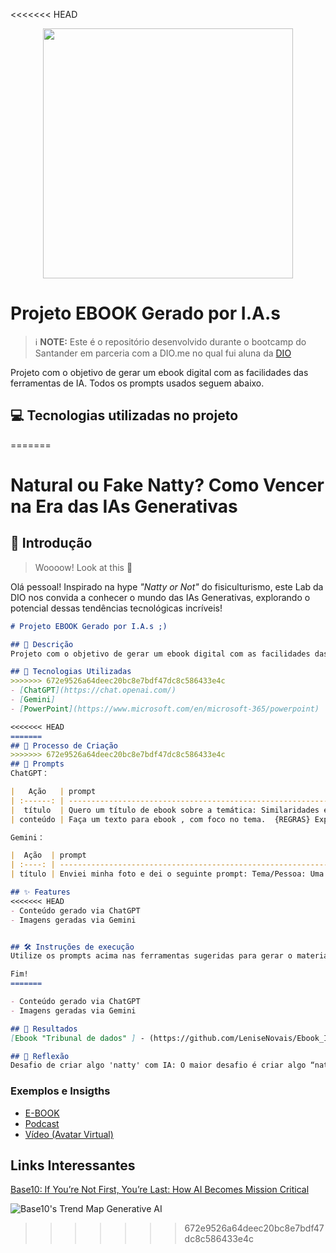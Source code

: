 <<<<<<< HEAD

<p align="center">
<img 
    src="1000294282.jpg"
    width="400"  
/>
</p>

# Projeto EBOOK Gerado por I.A.s
 > ℹ️ **NOTE:** Este é o repositório desenvolvido durante o bootcamp do Santander em parceria com a DIO.me no qual fui aluna da [DIO](https://dio.me)

Projeto com o objetivo de gerar um ebook digital com as facilidades das ferramentas de IA. 
Todos os prompts usados seguem abaixo.


## 💻 Tecnologias utilizadas no projeto
=======
# Natural ou Fake Natty? Como Vencer na Era das IAs Generativas

## 🚀 Introdução

> Woooow! Look at this 👀

Olá pessoal! Inspirado na hype _"Natty or Not"_ do fisiculturismo, este Lab da DIO nos convida a conhecer o mundo das IAs Generativas, explorando o potencial dessas tendências tecnológicas incríveis!



```markdown
# Projeto EBOOK Gerado por I.A.s ;)

## 📒 Descrição
Projeto com o objetivo de gerar um ebook digital com as facilidades das ferramentas de IA. 

## 🤖 Tecnologias Utilizadas
>>>>>>> 672e9526a64deec20bc8e7bdf47dc8c586433e4c
- [ChatGPT](https://chat.openai.com/) 
- [Gemini]
- [PowerPoint](https://www.microsoft.com/en/microsoft-365/powerpoint)

<<<<<<< HEAD
=======
## 🧐 Processo de Criação
>>>>>>> 672e9526a64deec20bc8e7bdf47dc8c586433e4c
## 🧠 Prompts
ChatGPT：

|   Ação   | prompt                                                                                                                                                                                                                                                                         |
| :------: | ------------------------------------------------------------------------------------------------------------------------------------------------------------------------------------------------------------------------------------------------------------------------------ |
|  título  | Quero um título de ebook sobre a temática: Similaridades entre o direito e a TI, em análise de dados, cyber e gestão de projetos. O nicho é profissionais de TI. Me liste 5 variações de títulos. Meu objetivo com o ebook é mostrar a aplicabilidade e semelhança de ti em cada uma dessas áreas de ti: análise de dados, banco de dados, cyber e gestão de projetos.                                                        |
| conteúdo | Faça um texto para ebook , com foco no tema.  {REGRAS} Explique sempre de maneira simples, deixe o texto enxuto, não use palavras em inglês. Sempre traga exemplos práticos e úteis. Tente narrar o texto como se fosse um tribunal. O que está sendo julgado é o tema do capítulo. Por exemplo, no capítulo 1 estamos julgando cláusulas de qualidade em análise de dados.Quero que o texto seja educativo e informativo. Fàcil de entender e sem muita enrolação. Tente contar uma história por trás do que quer defender.Mantenha o texto enxuto, e direto ao ponto mas escreva de um jeito que prenda a atenção do leitor e desperte sua curiosidade para ir para o próximo capítulo

Gemini：

|  Ação  | prompt                                                                                 |
| :----: | -------------------------------------------------------------------------------------- |
| título | Enviei minha foto e dei o seguinte prompt: Tema/Pessoa: Uma podcaster jovem, cabelo longo e vermelho, sorrindo com um livro na mão com o título: Tribunal de dados. ​Cenário: Lado a lado com uma cidade ao entardecer e um lindo pôr do sol ao fundo. ​Configurações de Câmera/Estilo: f/8, 1/100s, ISO 100, iluminação complexa, backlighting (luz de fundo), iluminação cinematográfica dinâmica, iluminação global, resolução ultra-realista, fotografia ultra detalhada. ​Parâmetros: --ar 1:1 --v 5.2 |

## ✨ Features
<<<<<<< HEAD
- Conteúdo gerado via ChatGPT
- Imagens geradas via Gemini


## 🛠️ Instruções de execução
Utilize os prompts acima nas ferramentas sugeridas para gerar o material base e utilize uma ferramenta de edição de documentos como power point, libreoffice , indesign para diagramação.

Fim!
=======

- Conteúdo gerado via ChatGPT
- Imagens geradas via Gemini

## 🚀 Resultados
[Ebook "Tribunal de dados" ] - (https://github.com/LeniseNovais/Ebook_IA/blob/main/Ebook_TribunalDeDados_IA.pdf)

## 💭 Reflexão 
Desafio de criar algo 'natty' com IA: O maior desafio é criar algo “natty” com cara de “not”. Não se trata de ocultar a IA, e sim de manter a direção editorial nas minhas mãos. O resultado pode até nascer “natty”, mas a leitura respira “not”.
```

### Exemplos e Insigths

- [E-BOOK](/exemplos/E-BOOK.md)
- [Podcast](/exemplos/PODCAST.md)
- [Vídeo (Avatar Virtual)](/exemplos/VIDEO.md)

## Links Interessantes

[Base10: If You’re Not First, You’re Last: How AI Becomes Mission Critical](https://base10.vc/post/generative-ai-mission-critical/)

![Base10's Trend Map Generative AI](https://github.com/digitalinnovationone/lab-natty-or-not/assets/730492/f4df26e8-f8f7-4419-8252-c69d73ea930c)
>>>>>>> 672e9526a64deec20bc8e7bdf47dc8c586433e4c
